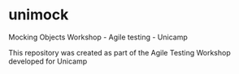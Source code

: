 # unimock
Mocking Objects Workshop - Agile testing - Unicamp

This repository was created as part of the Agile Testing Workshop developed for Unicamp
